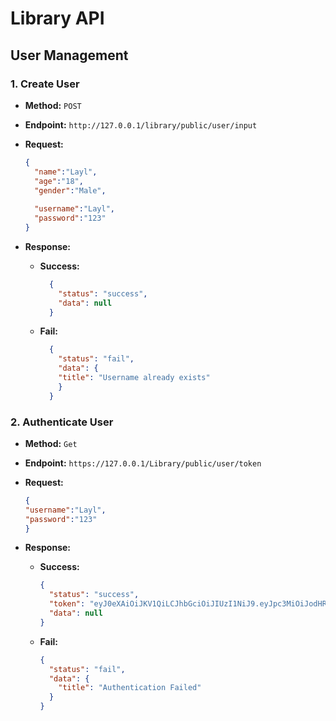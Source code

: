 # Library API

## User Management

### 1. Create User
- **Method:** `POST`  
- **Endpoint:** `http://127.0.0.1/library/public/user/input`  

- **Request:**
  ```json
  {
    "name":"Layl",
    "age":"18",
    "gender":"Male",
    
    "username":"Layl",
    "password":"123"
  }
  ```
- **Response:**
  - **Success:** 
    ```json
      {
        "status": "success",
        "data": null
      }
    ```
  - **Fail:** 
    ```json
      {
        "status": "fail",
        "data": {
        "title": "Username already exists"
        }
      }
    ```
### 2. Authenticate User
- **Method:** `Get`  
- **Endpoint:** `https://127.0.0.1/Library/public/user/token`  

- **Request:**
  ```json
  {
  "username":"Layl",
  "password":"123"
  }
  ```
- **Response:**
  - **Success:** 
    ```json
    {
      "status": "success",
      "token": "eyJ0eXAiOiJKV1QiLCJhbGciOiJIUzI1NiJ9.eyJpc3MiOiJodHRwOi8vbGlicmFyeS5vcmciLCJhdWQiOiJodHRwOi8vbGlicmFyeS5jb20iLCJpYXQiOjE3MzIxMjMwMjgsImV4cCI6MTczMjEyMzE0OCwiZGF0YSI6eyJ1c2VyaWQiOiI5IiwibmFtZSI6IkxheWwifX0.Mw8lVtZRa5LHADWkKHX3r2mJzu10KGfAAIDnV_8MjOA",
      "data": null
    }
    ```
  - **Fail:** 
    ```json
    {
      "status": "fail",
      "data": {
        "title": "Authentication Failed"
      }
    }
    ```